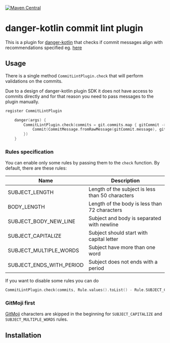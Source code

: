 [ ![Maven Central](https://maven-badges.herokuapp.com/maven-central/io.github.ackeecz/danger-kotlin-commit-lint/badge.svg)](https://maven-badges.herokuapp.com/maven-central/io.github.ackeecz/danger-kotlin-commit-lint)

# danger-kotlin commit lint plugin

This is a plugin for [danger-kotlin](https://github.com/danger/kotlin) that checks if commit messages align with
recommendations specified eg. [here](https://chris.beams.io/posts/git-commit/)

## Usage

There is a single method `CommitLintPlugin.check` that will perform validations on the commits.

Due to a design of danger-kotlin plugin SDK it does not have access to commits directly and for that reason you need to
pass messages to the plugin manually.

```kotlin
register CommitLintPlugin

    danger(args) {
        CommitLintPlugin.check(commits = git.commits.map { gitCommit ->
            Commit(CommitMessage.fromRawMessage(gitCommit.message), gitCommit.sha ?: "")
        })
    }
```

### Rules specification

You can enable only some rules by passing them to the `check` function. By default, there are these rules:

| Name | Description
|------|------------|
| SUBJECT_LENGTH | Length of the subject is less than 50 characters |
| BODY_LENGTH | Length of the body is less than 72 characters |
| SUBJECT_BODY_NEW_LINE | Subject and body is separated with newline |
| SUBJECT_CAPITALIZE | Subject should start with capital letter |
| SUBJECT_MULTIPLE_WORDS | Subject have more than one word |
| SUBJECT_ENDS_WITH_PERIOD | Subject does not ends with a period |

If you want to disable some rules you can do

```kotlin
CommitLintPlugin.check(commits, Rule.values().toList() - Rule.SUBJECT_CAPITALIZE)
```

### GitMoji first

[GitMoji](https://gitmoji.carloscuesta.me/) characters are skipped in the beginning for `SUBJECT_CAPITALIZE`
and `SUBJECT_MULTIPLE_WORDS` rules.

## Installation

